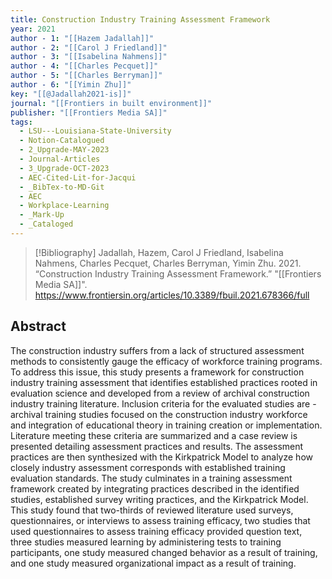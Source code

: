 ```yaml
---
title: Construction Industry Training Assessment Framework
year: 2021
author - 1: "[[Hazem Jadallah]]"
author - 2: "[[Carol J Friedland]]"
author - 3: "[[Isabelina Nahmens]]"
author - 4: "[[Charles Pecquet]]"
author - 5: "[[Charles Berryman]]"
author - 6: "[[Yimin Zhu]]"
key: "[[@Jadallah2021-is]]"
journal: "[[Frontiers in built environment]]"
publisher: "[[Frontiers Media SA]]"
tags:
  - LSU---Louisiana-State-University
  - Notion-Catalogued
  - 2_Upgrade-MAY-2023
  - Journal-Articles
  - 3_Upgrade-OCT-2023
  - AEC-Cited-Lit-for-Jacqui
  - _BibTex-to-MD-Git
  - AEC
  - Workplace-Learning
  - _Mark-Up
  - _Cataloged
---
```


> [!Bibliography]
> Jadallah, Hazem, Carol J Friedland, Isabelina Nahmens, Charles Pecquet, Charles Berryman, Yimin Zhu. 2021. “Construction Industry Training Assessment Framework.” "[[Frontiers Media SA]]". https://www.frontiersin.org/articles/10.3389/fbuil.2021.678366/full

## Abstract
The construction industry suffers from a lack of structured assessment methods to consistently gauge the efficacy of workforce training programs. To address this issue, this study presents a framework for construction industry training assessment that identifies established practices rooted in evaluation science and developed from a review of archival construction industry training literature. Inclusion criteria for the evaluated studies are -  archival training studies focused on the construction industry workforce and integration of educational theory in training creation or implementation. Literature meeting these criteria are summarized and a case review is presented detailing assessment practices and results. The assessment practices are then synthesized with the Kirkpatrick Model to analyze how closely industry assessment corresponds with established training evaluation standards. The study culminates in a training assessment framework created by integrating practices described in the identified studies, established survey writing practices, and the Kirkpatrick Model. This study found that two-thirds of reviewed literature used surveys, questionnaires, or interviews to assess training efficacy, two studies that used questionnaires to assess training efficacy provided question text, three studies measured learning by administering tests to training participants, one study measured changed behavior as a result of training, and one study measured organizational impact as a result of training.